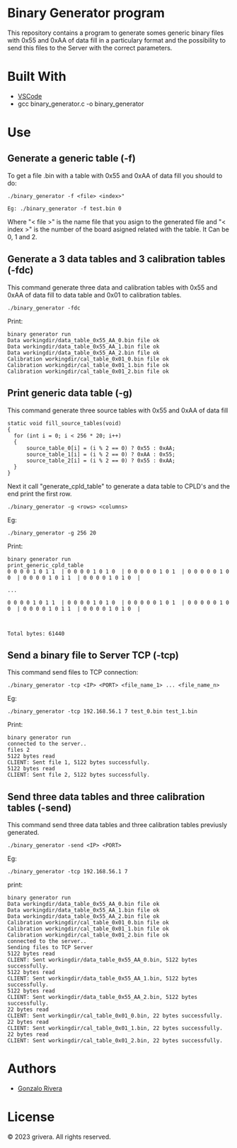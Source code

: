# Binary Generator program

This repository contains a program to generate somes generic binary files with 0x55 and 0xAA of data fill in a particulary format and the possibility to send this files to the Server with the correct parameters.

# Built With

  - [VSCode](https://code.visualstudio.com/download)
  - gcc binary_generator.c -o binary_generator

# Use
## Generate a generic table (-f)
    
  To get a file .bin with a table with 0x55 and 0xAA of data fill you should to do:

    ./binary_generator -f <file> <index>"

    Eg: ./binary_generator -f test.bin 0

  Where "< file >" is the name file that you asign to the generated file and "< index >" is the number of the board asigned related with the table. It Can be 0, 1 and 2.

## Generate a 3 data tables and 3 calibration tables (-fdc)

  This command generate three data and calibration tables with 0x55 and 0xAA of data fill to data table and 0x01 to calibration tables.

    ./binary_generator -fdc

  Print:
    
    binary generator run
    Data workingdir/data_table_0x55_AA_0.bin file ok
    Data workingdir/data_table_0x55_AA_1.bin file ok
    Data workingdir/data_table_0x55_AA_2.bin file ok
    Calibration workingdir/cal_table_0x01_0.bin file ok
    Calibration workingdir/cal_table_0x01_1.bin file ok
    Calibration workingdir/cal_table_0x01_2.bin file ok

## Print generic data table (-g)

  This command generate three source tables with 0x55 and 0xAA of data fill
    
    static void fill_source_tables(void) 
    {
      for (int i = 0; i < 256 * 20; i++) 
      {
          source_table_0[i] = (i % 2 == 0) ? 0x55 : 0xAA;
          source_table_1[i] = (i % 2 == 0) ? 0xAA : 0x55;
          source_table_2[i] = (i % 2 == 0) ? 0x55 : 0xAA;
      }
    } 
  
  Next it call "generate_cpld_table" to generate a data table to CPLD's and the end print the first row.

    ./binary_generator -g <rows> <columns>
  
  Eg:
  
    ./binary_generator -g 256 20
    
  Print:
    
    binary generator run
    print_generic_cpld_table
    0 0 0 0 1 0 1 1  | 0 0 0 0 1 0 1 0  | 0 0 0 0 0 1 0 1  | 0 0 0 0 0 1 0 0  | 0 0 0 0 1 0 1 1  | 0 0 0 0 1 0 1 0  |

    ...

    0 0 0 0 1 0 1 1  | 0 0 0 0 1 0 1 0  | 0 0 0 0 0 1 0 1  | 0 0 0 0 0 1 0 0  | 0 0 0 0 1 0 1 1  | 0 0 0 0 1 0 1 0  | 



    Total bytes: 61440

## Send a binary file to Server TCP (-tcp)

  This command send files to TCP connection:

    ./binary_generator -tcp <IP> <PORT> <file_name_1> ... <file_name_n>
  
  Eg:

    ./binary_generator -tcp 192.168.56.1 7 test_0.bin test_1.bin
  
  Print:

    binary generator run
    connected to the server..
    files 2
    5122 bytes read
    CLIENT: Sent file 1, 5122 bytes successfully.
    5122 bytes read
    CLIENT: Sent file 2, 5122 bytes successfully.

## Send three data tables and three calibration tables (-send)
  
  This command send three data tables and three calibration tables previusly generated.

    ./binary_generator -send <IP> <PORT>
  
  Eg: 
  
    ./binary_generator -tcp 192.168.56.1 7

  print:

    binary generator run
    Data workingdir/data_table_0x55_AA_0.bin file ok
    Data workingdir/data_table_0x55_AA_1.bin file ok
    Data workingdir/data_table_0x55_AA_2.bin file ok
    Calibration workingdir/cal_table_0x01_0.bin file ok
    Calibration workingdir/cal_table_0x01_1.bin file ok
    Calibration workingdir/cal_table_0x01_2.bin file ok
    connected to the server..
    Sending files to TCP Server
    5122 bytes read
    CLIENT: Sent workingdir/data_table_0x55_AA_0.bin, 5122 bytes successfully.
    5122 bytes read
    CLIENT: Sent workingdir/data_table_0x55_AA_1.bin, 5122 bytes successfully.
    5122 bytes read
    CLIENT: Sent workingdir/data_table_0x55_AA_2.bin, 5122 bytes successfully.
    22 bytes read
    CLIENT: Sent workingdir/cal_table_0x01_0.bin, 22 bytes successfully.
    22 bytes read
    CLIENT: Sent workingdir/cal_table_0x01_1.bin, 22 bytes successfully.
    22 bytes read
    CLIENT: Sent workingdir/cal_table_0x01_2.bin, 22 bytes successfully.  

# Authors

  - [Gonzalo Rivera](gonzaloriveras90@gmail.com)

# License

© 2023 grivera. All rights reserved.